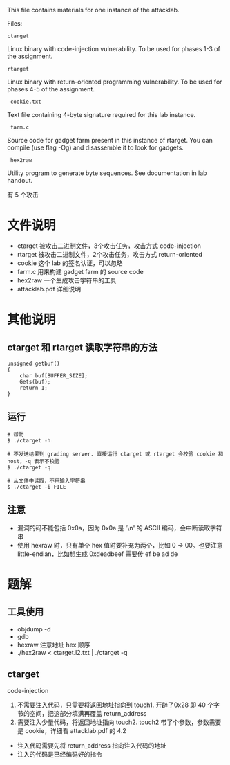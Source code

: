This file contains materials for one instance of the attacklab.

Files:

    ctarget

Linux binary with code-injection vulnerability.  To be used for phases
1-3 of the assignment.

    rtarget

Linux binary with return-oriented programming vulnerability.  To be
used for phases 4-5 of the assignment.

     cookie.txt

Text file containing 4-byte signature required for this lab instance.

     farm.c

Source code for gadget farm present in this instance of rtarget.  You
can compile (use flag -Og) and disassemble it to look for gadgets.

     hex2raw

Utility program to generate byte sequences.  See documentation in lab
handout.

有 5 个攻击

# 文件说明

- ctarget 被攻击二进制文件，3个攻击任务，攻击方式 code-injection
- rtarget 被攻击二进制文件，2个攻击任务，攻击方式 return-oriented
- cookie 这个 lab 的签名认证，可以忽略
- farm.c 用来构建 gadget farm 的 source code
- hex2raw 一个生成攻击字符串的工具
- attacklab.pdf 详细说明

# 其他说明

## ctarget 和 rtarget 读取字符串的方法
```
unsigned getbuf()
{
    char buf[BUFFER_SIZE];
    Gets(buf);
    return 1;
}
```

## 运行

```
# 帮助
$ ./ctarget -h

# 不发送结果到 grading server. 直接运行 ctarget 或 rtarget 会校验 cookie 和 host，-q 表示不校验
$ ./ctarget -q

# 从文件中读取，不用输入字符串
$ ./ctarget -i FILE
```

## 注意

- 漏洞的码不能包括 0x0a，因为 0x0a 是 '\n' 的 ASCII 编码，会中断读取字符串
- 使用 hexraw 时，只有单个 hex 值时要补充为两个，比如 0 -> 00。也要注意 little-endian，比如想生成 0xdeadbeef 需要传 ef be ad de

# 题解

## 工具使用

- objdump -d
- gdb
- hexraw 注意地址 hex 顺序
- ./hex2raw < ctarget.l2.txt | ./ctarget -q

## ctarget

code-injection

1. 不需要注入代码，只需要将返回地址指向到 touch1. 开辟了0x28 即 40 个字节的空间，把这部分填满再覆盖 return_address
2. 需要注入少量代码，将返回地址指向 touch2. touch2 带了个参数，参数需要是 cookie，详细看 attacklab.pdf 的 4.2
  - 注入代码需要先将 return_address 指向注入代码的地址
  - 注入的代码是已经编码好的指令
